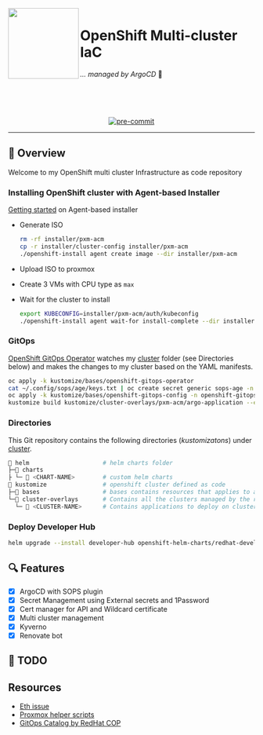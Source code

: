<!-- markdownlint-disable MD041 -->
<img src="https://avatars.githubusercontent.com/u/792337?s=280&v=4" align="left" width="144px" height="144px"/>

# OpenShift Multi-cluster IaC

_... managed by ArgoCD_ :robot:

<br/>
<br/>
<br/>

<div align="center">

[![pre-commit](https://img.shields.io/badge/pre--commit-enabled?logo=pre-commit&logoColor=white&style=for-the-badge&color=brightgreen)](https://github.com/pre-commit/pre-commit)

</div>

---

## :wave: Overview

Welcome to my OpenShift multi cluster Infrastructure as code repository

### Installing OpenShift cluster with Agent-based Installer

[Getting started](https://docs.openshift.com/container-platform/4.12/installing/installing_with_agent_based_installer/installing-with-agent-based-installer.html) on Agent-based installer

- Generate ISO

  ```bash
  rm -rf installer/pxm-acm
  cp -r installer/cluster-config installer/pxm-acm
  ./openshift-install agent create image --dir installer/pxm-acm
  ```

- Upload ISO to proxmox
- Create 3 VMs with CPU type as `max`
- Wait for the cluster to install

  ```bash
  export KUBECONFIG=installer/pxm-acm/auth/kubeconfig
  ./openshift-install agent wait-for install-complete --dir installer/pxm-acm --log-level=debug
  ```

### GitOps

[OpenShift GitOps Operator](https://docs.openshift.com/container-platform/4.12/cicd/gitops/understanding-openshift-gitops.html) watches my [cluster](./kustomize/cluster-overlays/) folder (see Directories below) and makes the changes to my cluster based on the YAML manifests.

```bash
oc apply -k kustomize/bases/openshift-gitops-operator
cat ~/.config/sops/age/keys.txt | oc create secret generic sops-age -n openshift-gitops --from-file=keys.txt=/dev/stdin
oc apply -k kustomize/bases/openshift-gitops-config -n openshift-gitops
kustomize build kustomize/cluster-overlays/pxm-acm/argo-application --enable-alpha-plugins --load-restrictor LoadRestrictionsNone | oc apply -f-
```

### Directories

This Git repository contains the following directories (_kustomizatons_) under [cluster](./cluster/).

```sh
📁 helm                     # helm charts folder
├─📁 charts
├ └─ 📁 <CHART-NAME>        # custom helm charts
📁 kustomize                # openshift cluster defined as code
├─📁 bases                  # bases contains resources that applies to all clusters
└─📁 cluster-overlays       # Contains all the clusters managed by the repo
  └─ 📁 <CLUSTER-NAME>      # Contains applications to deploy on cluster, using helm/charts or kustomize/bases as resources
```

### Deploy Developer Hub

```bash
helm upgrade --install developer-hub openshift-helm-charts/redhat-developer-hub -f kustomize/cluster-overlays/pxm-acm/developer-hub-chart/values.yaml -n=developer-hub --kube-insecure-skip-tls-verify
```

## 🔍 Features

- [x] ArgoCD with SOPS plugin
- [x] Secret Management using External secrets and 1Password
- [x] Cert manager for API and Wildcard certificate
- [x] Multi cluster management
- [x] Kyverno
- [x] Renovate bot

## :hammer: TODO

## Resources

- [Eth issue](https://forum.proxmox.com/threads/e1000e-unexpected-adapter-resets.89459/)
- [Proxmox helper scripts](https://tteck.github.io/Proxmox/)
- [GitOps Catalog by RedHat COP](https://github.com/redhat-cop/gitops-catalog)

